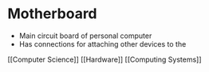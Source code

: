# Motherboard

- Main circuit board of personal computer
- Has connections for attaching other devices to the

[[Computer Science]] [[Hardware]] [[Computing Systems]]

[//begin]: # "Autogenerated link references for markdown compatibility"
[computer-science]: computer-science "Computer Science"
[computing-systems]: computing-systems "Computing Systems"
[//end]: # "Autogenerated link references"